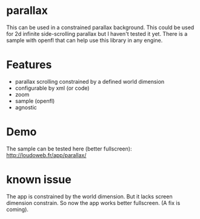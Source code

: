 # parallax

This can be used in a constrained parallax background. This could be used for 2d infinite side-scrolling parallax but I haven't tested it yet.
There is a sample with openfl that can help use this library in any engine.

# Features

- parallax scrolling constrained by a defined world dimension
- configurable by xml (or code)
- zoom
- sample (openfl)
- agnostic

# Demo

The sample can be tested here (better fullscreen): http://loudoweb.fr/app/parallax/
	
# known issue

The app is constrained by the world dimension. But it lacks screen dimension constrain. So now the app works better fullscreen. (A fix is coming).
